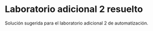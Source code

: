 # Laboratorio adicional 2 resuelto

Solución sugerida para el laboratorio adicional 2 de automatización.
